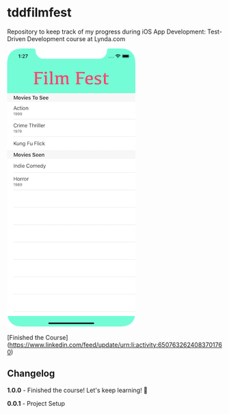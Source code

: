 tddfilmfest
===========

Repository to keep track of my progress during iOS App Development: Test-Driven Development course at Lynda.com

![Screenshot](screen.png?raw=true "Scrrenshot")

[Finished the Course] (https://www.linkedin.com/feed/update/urn:li:activity:6507632624083701760)

Changelog
---------

**1.0.0** - Finished the course! Let's keep learning! :muscle:

**0.0.1** - Project Setup

